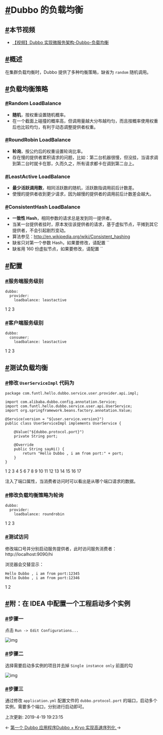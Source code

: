 # [#](https://funtl.com/zh/apache-dubbo-rpc/Dubbo-的负载均衡.html#dubbo-的负载均衡)Dubbo 的负载均衡

## [#](https://funtl.com/zh/apache-dubbo-rpc/Dubbo-的负载均衡.html#本节视频)本节视频

- [【视频】Dubbo 实现微服务架构-Dubbo-负载均衡](https://www.bilibili.com/video/av34406643/)

## [#](https://funtl.com/zh/apache-dubbo-rpc/Dubbo-的负载均衡.html#概述)概述

在集群负载均衡时，Dubbo 提供了多种均衡策略，缺省为 `random` 随机调用。

## [#](https://funtl.com/zh/apache-dubbo-rpc/Dubbo-的负载均衡.html#负载均衡策略)负载均衡策略

### [#](https://funtl.com/zh/apache-dubbo-rpc/Dubbo-的负载均衡.html#random-loadbalance)Random LoadBalance

- **随机**，按权重设置随机概率。
- 在一个截面上碰撞的概率高，但调用量越大分布越均匀，而且按概率使用权重后也比较均匀，有利于动态调整提供者权重。

### [#](https://funtl.com/zh/apache-dubbo-rpc/Dubbo-的负载均衡.html#roundrobin-loadbalance)RoundRobin LoadBalance

- **轮询**，按公约后的权重设置轮询比率。
- 存在慢的提供者累积请求的问题，比如：第二台机器很慢，但没挂，当请求调到第二台时就卡在那，久而久之，所有请求都卡在调到第二台上。

### [#](https://funtl.com/zh/apache-dubbo-rpc/Dubbo-的负载均衡.html#leastactive-loadbalance)LeastActive LoadBalance

- **最少活跃调用数**，相同活跃数的随机，活跃数指调用前后计数差。
- 使慢的提供者收到更少请求，因为越慢的提供者的调用前后计数差会越大。

### [#](https://funtl.com/zh/apache-dubbo-rpc/Dubbo-的负载均衡.html#consistenthash-loadbalance)ConsistentHash LoadBalance

- **一致性 Hash**，相同参数的请求总是发到同一提供者。
- 当某一台提供者挂时，原本发往该提供者的请求，基于虚拟节点，平摊到其它提供者，不会引起剧烈变动。
- 算法参见：http://en.wikipedia.org/wiki/Consistent_hashing
- 缺省只对第一个参数 Hash，如果要修改，请配置 ``
- 缺省用 160 份虚拟节点，如果要修改，请配置 ``

## [#](https://funtl.com/zh/apache-dubbo-rpc/Dubbo-的负载均衡.html#配置)配置

### [#](https://funtl.com/zh/apache-dubbo-rpc/Dubbo-的负载均衡.html#服务端服务级别)服务端服务级别

```text
dubbo:
  provider:
    loadbalance: leastactive
```

1
2
3

### [#](https://funtl.com/zh/apache-dubbo-rpc/Dubbo-的负载均衡.html#客户端服务级别)客户端服务级别

```text
dubbo:
  consumer:
    loadbalance: leastactive
```

1
2
3

## [#](https://funtl.com/zh/apache-dubbo-rpc/Dubbo-的负载均衡.html#测试负载均衡)测试负载均衡

### [#](https://funtl.com/zh/apache-dubbo-rpc/Dubbo-的负载均衡.html#修改-userserviceimpl-代码为)修改 `UserServiceImpl` 代码为

```text
package com.funtl.hello.dubbo.service.user.provider.api.impl;

import com.alibaba.dubbo.config.annotation.Service;
import com.funtl.hello.dubbo.service.user.api.UserService;
import org.springframework.beans.factory.annotation.Value;

@Service(version = "${user.service.version}")
public class UserServiceImpl implements UserService {

    @Value("${dubbo.protocol.port}")
    private String port;

    @Override
    public String sayHi() {
        return "Hello Dubbo , i am from port:" + port;
    }
}
```

1
2
3
4
5
6
7
8
9
10
11
12
13
14
15
16
17

注入了端口属性，当消费者访问时可以看出是从哪个端口请求的数据。

### [#](https://funtl.com/zh/apache-dubbo-rpc/Dubbo-的负载均衡.html#修改负载均衡策略为轮询)修改负载均衡策略为轮询

```text
dubbo:
  provider:
    loadbalance: roundrobin
```

1
2
3

### [#](https://funtl.com/zh/apache-dubbo-rpc/Dubbo-的负载均衡.html#测试访问)测试访问

修改端口号并分别启动服务提供者，此时访问服务消费者：http://localhost:9090/hi

浏览器会交替显示：

```text
Hello Dubbo , i am from port:12345
Hello Dubbo , i am from port:12346
```

1
2

## [#](https://funtl.com/zh/apache-dubbo-rpc/Dubbo-的负载均衡.html#附：在-idea-中配置一个工程启动多个实例)附：在 IDEA 中配置一个工程启动多个实例

### [#](https://funtl.com/zh/apache-dubbo-rpc/Dubbo-的负载均衡.html#步骤一)步骤一

点击 `Run -> Edit Configurations...`

![img](https://funtl.com/assets/Lusifer_20181022015716.png)

### [#](https://funtl.com/zh/apache-dubbo-rpc/Dubbo-的负载均衡.html#步骤二)步骤二

选择需要启动多实例的项目并去掉 `Single instance only` 前面的勾

![img](https://funtl.com/assets/Lusifer_20181022015801.png)

### [#](https://funtl.com/zh/apache-dubbo-rpc/Dubbo-的负载均衡.html#步骤三)步骤三

通过修改 `application.yml` 配置文件的 `dubbo.protocol.port` 的端口，启动多个实例，需要多个端口，分别进行启动即可。

上次更新: 2019-4-19 19:23:15

← [第一个 Dubbo 应用程序](https://funtl.com/zh/apache-dubbo-rpc/第一个-Dubbo-应用程序.html)[Dubbo + Kryo 实现高速序列化 ](https://funtl.com/zh/apache-dubbo-rpc/Dubbo-Kryo-实现高速序列化.html)→
